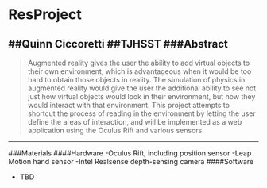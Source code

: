 # ResProject
##Quinn Ciccoretti
##TJHSST
###Abstract
--------------
>Augmented reality gives the user the ability to add virtual objects to their own environment, which is advantageous when it would be too hard to obtain those objects in reality. The simulation of physics in augmented reality would give the user the additional ability to see not just how virtual objects would look in their environment, but how they would interact with that environment. This project attempts to shortcut the process of reading in the environment by letting the user define the areas of interaction, and will be implemented as a web application using the Oculus Rift and various sensors.
--------------
###Materials
####Hardware
-Oculus Rift, including position sensor
-Leap Motion hand sensor
-Intel Realsense depth-sensing camera
####Software
- TBD
